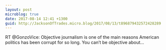 ```yaml
---
layout: post
microblog: true
date: 2017-08-14 12:41 +1300
guid: http://JacksonOfTrades.micro.blog/2017/08/13/t896879432572428289.html
---
```

RT @GonzoVice: Objective journalism is one of the main reasons American politics has been corrupt for so long. You can’t be objective about…
